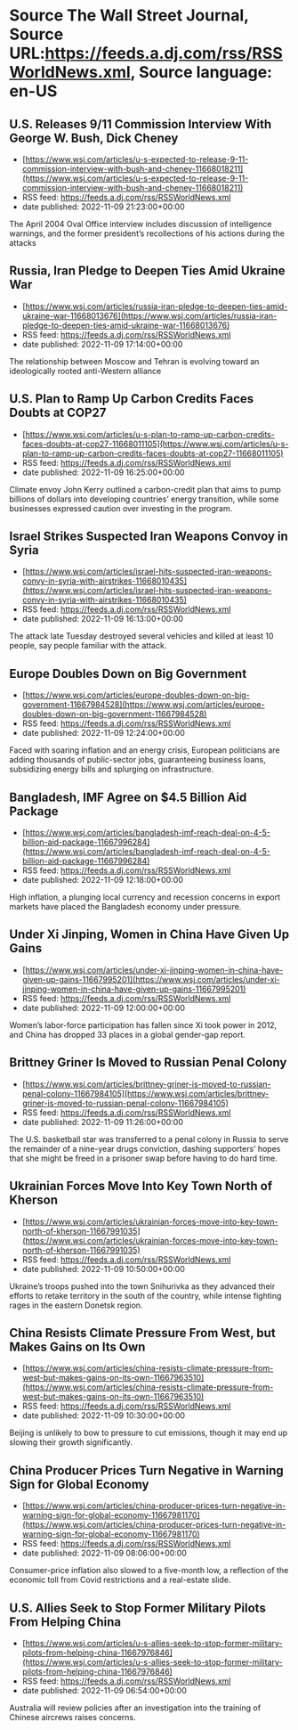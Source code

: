 # Source The Wall Street Journal, Source URL:https://feeds.a.dj.com/rss/RSSWorldNews.xml, Source language: en-US

## U.S. Releases 9/11 Commission Interview With George W. Bush, Dick Cheney
 - [https://www.wsj.com/articles/u-s-expected-to-release-9-11-commission-interview-with-bush-and-cheney-11668018211](https://www.wsj.com/articles/u-s-expected-to-release-9-11-commission-interview-with-bush-and-cheney-11668018211)
 - RSS feed: https://feeds.a.dj.com/rss/RSSWorldNews.xml
 - date published: 2022-11-09 21:23:00+00:00

The April 2004 Oval Office interview includes discussion of intelligence warnings, and the former president’s recollections of his actions during the attacks

## Russia, Iran Pledge to Deepen Ties Amid Ukraine War
 - [https://www.wsj.com/articles/russia-iran-pledge-to-deepen-ties-amid-ukraine-war-11668013676](https://www.wsj.com/articles/russia-iran-pledge-to-deepen-ties-amid-ukraine-war-11668013676)
 - RSS feed: https://feeds.a.dj.com/rss/RSSWorldNews.xml
 - date published: 2022-11-09 17:14:00+00:00

The relationship between Moscow and Tehran is evolving toward an ideologically rooted anti-Western alliance

## U.S. Plan to Ramp Up Carbon Credits Faces Doubts at COP27
 - [https://www.wsj.com/articles/u-s-plan-to-ramp-up-carbon-credits-faces-doubts-at-cop27-11668011105](https://www.wsj.com/articles/u-s-plan-to-ramp-up-carbon-credits-faces-doubts-at-cop27-11668011105)
 - RSS feed: https://feeds.a.dj.com/rss/RSSWorldNews.xml
 - date published: 2022-11-09 16:25:00+00:00

Climate envoy John Kerry outlined a carbon-credit plan that aims to pump billions of dollars into developing countries’ energy transition, while some businesses expressed caution over investing in the program.

## Israel Strikes Suspected Iran Weapons Convoy in Syria
 - [https://www.wsj.com/articles/israel-hits-suspected-iran-weapons-convy-in-syria-with-airstrikes-11668010435](https://www.wsj.com/articles/israel-hits-suspected-iran-weapons-convy-in-syria-with-airstrikes-11668010435)
 - RSS feed: https://feeds.a.dj.com/rss/RSSWorldNews.xml
 - date published: 2022-11-09 16:13:00+00:00

The attack late Tuesday destroyed several vehicles and killed at least 10 people, say people familiar with the attack.

## Europe Doubles Down on Big Government
 - [https://www.wsj.com/articles/europe-doubles-down-on-big-government-11667984528](https://www.wsj.com/articles/europe-doubles-down-on-big-government-11667984528)
 - RSS feed: https://feeds.a.dj.com/rss/RSSWorldNews.xml
 - date published: 2022-11-09 12:24:00+00:00

Faced with soaring inflation and an energy crisis, European politicians are adding thousands of public-sector jobs, guaranteeing business loans, subsidizing energy bills and splurging on infrastructure.

## Bangladesh, IMF Agree on $4.5 Billion Aid Package
 - [https://www.wsj.com/articles/bangladesh-imf-reach-deal-on-4-5-billion-aid-package-11667996284](https://www.wsj.com/articles/bangladesh-imf-reach-deal-on-4-5-billion-aid-package-11667996284)
 - RSS feed: https://feeds.a.dj.com/rss/RSSWorldNews.xml
 - date published: 2022-11-09 12:18:00+00:00

High inflation, a plunging local currency and recession concerns in export markets have placed the Bangladesh economy under pressure.

## Under Xi Jinping, Women in China Have Given Up Gains
 - [https://www.wsj.com/articles/under-xi-jinping-women-in-china-have-given-up-gains-11667995201](https://www.wsj.com/articles/under-xi-jinping-women-in-china-have-given-up-gains-11667995201)
 - RSS feed: https://feeds.a.dj.com/rss/RSSWorldNews.xml
 - date published: 2022-11-09 12:00:00+00:00

Women’s labor-force participation has fallen since Xi took power in 2012, and China has dropped 33 places in a global gender-gap report.

## Brittney Griner Is Moved to Russian Penal Colony
 - [https://www.wsj.com/articles/brittney-griner-is-moved-to-russian-penal-colony-11667984105](https://www.wsj.com/articles/brittney-griner-is-moved-to-russian-penal-colony-11667984105)
 - RSS feed: https://feeds.a.dj.com/rss/RSSWorldNews.xml
 - date published: 2022-11-09 11:26:00+00:00

The U.S. basketball star was transferred to a penal colony in Russia to serve the remainder of a nine-year drugs conviction, dashing supporters’ hopes that she might be freed in a prisoner swap before having to do hard time.

## Ukrainian Forces Move Into Key Town North of Kherson
 - [https://www.wsj.com/articles/ukrainian-forces-move-into-key-town-north-of-kherson-11667991035](https://www.wsj.com/articles/ukrainian-forces-move-into-key-town-north-of-kherson-11667991035)
 - RSS feed: https://feeds.a.dj.com/rss/RSSWorldNews.xml
 - date published: 2022-11-09 10:50:00+00:00

Ukraine’s troops pushed into the town Snihurivka as they advanced their efforts to retake territory in the south of the country, while intense fighting rages in the eastern Donetsk region.

## China Resists Climate Pressure From West, but Makes Gains on Its Own
 - [https://www.wsj.com/articles/china-resists-climate-pressure-from-west-but-makes-gains-on-its-own-11667963510](https://www.wsj.com/articles/china-resists-climate-pressure-from-west-but-makes-gains-on-its-own-11667963510)
 - RSS feed: https://feeds.a.dj.com/rss/RSSWorldNews.xml
 - date published: 2022-11-09 10:30:00+00:00

Beijing is unlikely to bow to pressure to cut emissions, though it may end up slowing their growth significantly.

## China Producer Prices Turn Negative in Warning Sign for Global Economy
 - [https://www.wsj.com/articles/china-producer-prices-turn-negative-in-warning-sign-for-global-economy-11667981170](https://www.wsj.com/articles/china-producer-prices-turn-negative-in-warning-sign-for-global-economy-11667981170)
 - RSS feed: https://feeds.a.dj.com/rss/RSSWorldNews.xml
 - date published: 2022-11-09 08:06:00+00:00

Consumer-price inflation also slowed to a five-month low, a reflection of the economic toll from Covid restrictions and a real-estate slide.

## U.S. Allies Seek to Stop Former Military Pilots From Helping China
 - [https://www.wsj.com/articles/u-s-allies-seek-to-stop-former-military-pilots-from-helping-china-11667976846](https://www.wsj.com/articles/u-s-allies-seek-to-stop-former-military-pilots-from-helping-china-11667976846)
 - RSS feed: https://feeds.a.dj.com/rss/RSSWorldNews.xml
 - date published: 2022-11-09 06:54:00+00:00

Australia will review policies after an investigation into the training of Chinese aircrews raises concerns.
